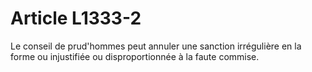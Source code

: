 # Article L1333-2

Le conseil de prud'hommes peut annuler une sanction irrégulière en la forme ou injustifiée ou disproportionnée à la faute commise.